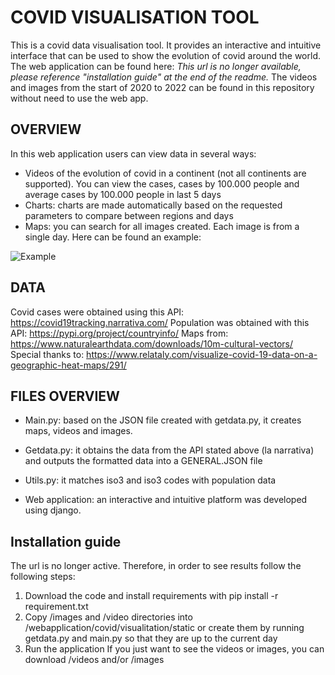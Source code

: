 # COVID VISUALISATION TOOL

This is a covid data visualisation tool. It provides an interactive and intuitive interface that can be used to show the evolution of covid around the world. 
The web application can be found here: *This url is no longer available, please reference "installation guide" at the end of the readme.* 
The videos and images from the start of 2020 to 2022 can be found in this repository without need to use the web app. 

## OVERVIEW
In this web application users can view data in several ways:
* Videos of the evolution of covid in a continent (not all continents are supported). You can view the cases, cases by 100.000 people and average cases by 100.000 people in last 5 days
* Charts: charts are made automatically based on the requested parameters to compare between regions and days
* Maps: you can search for all images created. Each image is from a single day. Here can be found an example:

![Example](/images/images/world/5days_relative_cases/2021-08-31.png)




## DATA
Covid cases were obtained using this API: https://covid19tracking.narrativa.com/
Population was obtained with this API: https://pypi.org/project/countryinfo/
Maps from: https://www.naturalearthdata.com/downloads/10m-cultural-vectors/
Special thanks to: https://www.relataly.com/visualize-covid-19-data-on-a-geographic-heat-maps/291/

## FILES OVERVIEW
* Main.py: based on the JSON file created with getdata.py, it creates maps, videos and images.      
* Getdata.py: it obtains the data from the API stated above (la narrativa) and outputs the formatted data into a GENERAL.JSON file
* Utils.py: it matches iso3 and iso3 codes with population data


* Web application: an interactive and intuitive platform was developed using django.

## Installation guide
The url is no longer active. Therefore, in order to see results follow the following steps:
1. Download the code and install requirements with pip install -r requirement.txt
2. Copy /images and /video directories into /webapplication/covid/visualitation/static or create them by running getdata.py and main.py so that they are up to the current day 
3. Run the application
If you just want to see the videos or images, you can download /videos and/or /images

